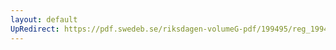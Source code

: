 ```yaml
---
layout: default
UpRedirect: https://pdf.swedeb.se/riksdagen-volumeG-pdf/199495/reg_199495/reg_199495_0172.pdf
---
```

